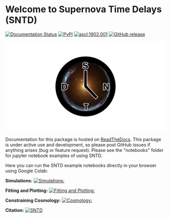 Welcome to Supernova Time Delays (SNTD)
=======================================

[![Documentation Status](https://readthedocs.org/projects/sntd/badge/?version=latest)](http://sntd.readthedocs.org/en/latest/?badge=latest)
[![PyPI](https://img.shields.io/pypi/v/sntd.svg?style=flat-square)](https://pypi.python.org/pypi/sntd)
<a href="http://ascl.net/1902.001"><img src="https://img.shields.io/badge/ascl-1902.001-blue.svg?colorB=262255" alt="ascl:1902.001" /></a>
[![GitHub release](https://img.shields.io/github/v/release/jpierel14/sntd.svg)](https://GitHub.com/jpierel14/sntd/releases/)

![alt text](docs/source/_static/logo.jpg?raw=true)

Documentation for this package is hosted on [ReadTheDocs](https://sntd.readthedocs.io/en/latest/). This package is under active use and development, so please post GitHub issues if anything arises (bug or feature request). Please see the "notebooks" folder for jupyter notebook examples of using SNTD.

Here you can run the SNTD example notebooks directly in your browser using Google Colab:

**Simulations:**  [![*Simulations:*](https://colab.research.google.com/assets/colab-badge.svg)](https://colab.research.google.com/github/jpierel14/sntd/blob/master/notebooks/simulations.ipynb)


**Fitting and Plotting:**  [![*Fitting and Plotting:*](https://colab.research.google.com/assets/colab-badge.svg)](https://colab.research.google.com/github/jpierel14/sntd/blob/master/notebooks/fitting_and_plotting.ipynb)

**Constraining Cosmology:**  [![*Cosmology:*](https://colab.research.google.com/assets/colab-badge.svg)](https://colab.research.google.com/github/jpierel14/sntd/blob/master/notebooks/cosmology.ipynb)

**Citation:** [![SNTD](https://img.shields.io/badge/SNTD-DOI-RED.svg)](https://doi.org/10.3847/1538-4357/ab164a)
